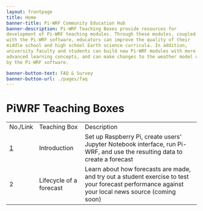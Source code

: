 ```yaml
---
layout: frontpage
title: Home
banner-title: Pi-WRF Community Education Hub
banner-description: Pi-WRF Teaching Boxes provide resources for 
development of Pi-WRF teaching modules. Through these modules, coupled 
with the Pi-WRF software, educators can improve the quality of their 
middle school and high school Earth science curricula. In addition, 
university faculty and students can build new Pi-WRF modules with more 
advanced learning concepts, and can make changes to the weather model used 
by the Pi-WRF software. 

banner-button-text: FAQ & Survey
banner-button-url: ./pages/faq
---
```


# PiWRF Teaching Boxes

<table>
<tr>
<td>No./Link</td> 
<td>Teaching Box</td>
<td>Description</td>
</tr><tr>
<td><a href="pages/boxes/box1.html">1</a></td>
<td>Introduction </td>
<td>Set up Raspberry 
Pi, 
create users' Jupyter Notebook interface, run Pi-WRF, and use the 
resulting data to create a forecast</td>
</tr><tr>
<td>2</td>
<td>Lifecycle of a forecast</td>
<td>Learn about how forecasts are 
made, and 
try out a student exercise to test your forecast performance against your 
local news source (coming soon)</td>
</tr>
</table>
